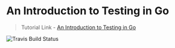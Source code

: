 An Introduction to Testing in Go
=================================

> Tutorial Link - [An Introduction to Testing in Go](https://tutorialedge.net/golang/intro-testing-in-go/)

![Travis Build Status](https://travis-ci.org/TutorialEdge/an-intro-to-testing-in-go.svg?branch=master)